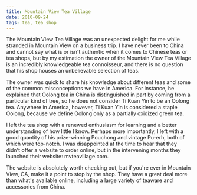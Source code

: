 ```yaml
---
title: Mountain View Tea Village
date: 2010-09-24
tags: tea, tea shop
---
```


The Mountain View Tea Village was an unexpected delight for me while stranded in
Mountain View on a business trip. I have never been to China and cannot say what
is or isn't authentic when it comes to Chinese teas or tea shops, but by my
estimation the owner of the Mountain View Tea Village is an incredibly
knowledgeable tea connoisseur, and there is no question that his shop houses an
unbelievable selection of teas.

The owner was quick to share his knowledge about different teas and some of the
common misconceptions we have in America. For instance, he explained that Oolong
tea in China is distinguished in part by coming from a particular kind of tree,
so he does not consider Ti Kuan Yin to be an Oolong tea. Anywhere in America,
however, Ti Kuan Yin is considered a staple Oolong, because we define Oolong
only as a partially oxidized green tea.

I left the tea shop with a renewed enthusiasm for learning and a better
understanding of how little I know. Perhaps more importantly, I left with a good
quantity of his prize-winning Pouchong and vintage Pu-erh, both of which were
top-notch. I was disappointed at the time to hear that they didn't offer a
website to order online, but in the intervening months they launched their
website: mvteavillage.com.

The website is absolutely worth checking out, but if you're ever in Mountain
View, CA, make it a point to stop by the shop. They have a great deal more than
what's available online, including a large variety of teaware and accessories
from China.
